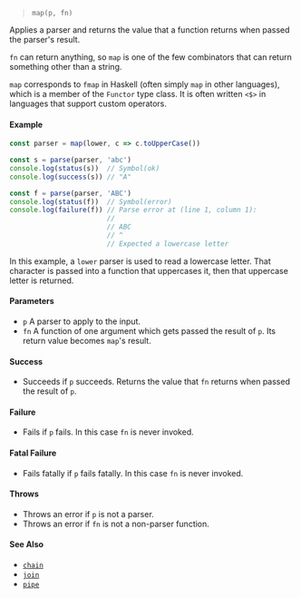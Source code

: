 <!--
 Copyright (c) 2020 Thomas J. Otterson
 
 This software is released under the MIT License.
 https://opensource.org/licenses/MIT
-->

> `map(p, fn)`

Applies a parser and returns the value that a function returns when passed the parser's result.

`fn` can return anything, so `map` is one of the few combinators that can return something other than a string.

`map` corresponds to `fmap` in Haskell (often simply `map` in other languages), which is a member of the `Functor` type class. It is often written `<$>` in languages that support custom operators.

#### Example

```javascript
const parser = map(lower, c => c.toUpperCase())

const s = parse(parser, 'abc')
console.log(status(s))  // Symbol(ok)
console.log(success(s)) // "A"

const f = parse(parser, 'ABC')
console.log(status(f))  // Symbol(error)
console.log(failure(f)) // Parse error at (line 1, column 1):
                        //
                        // ABC
                        // ^
                        // Expected a lowercase letter
```

In this example, a `lower` parser is used to read a lowercase letter. That character is passed into a function that uppercases it, then that uppercase letter is returned.

#### Parameters

* `p` A parser to apply to the input.
* `fn` A function of one argument which gets passed the result of `p`. Its return value becomes `map`'s result.

#### Success

* Succeeds if `p` succeeds. Returns the value that `fn` returns when passed the result of `p`.

#### Failure

* Fails if `p` fails. In this case `fn` is never invoked.

#### Fatal Failure

* Fails fatally if `p` fails fatally. In this case `fn` is never invoked.

#### Throws

* Throws an error if `p` is not a parser.
* Throws an error if `fn` is not a non-parser function.

#### See Also

* [`chain`](chain.md)
* [`join`](join.md)
* [`pipe`](pipe.md)
